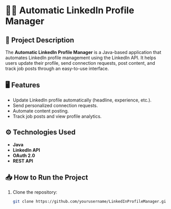 # 🧑‍💼 Automatic LinkedIn Profile Manager

## 📖 Project Description
The **Automatic LinkedIn Profile Manager** is a Java-based application that automates LinkedIn profile management using the LinkedIn API. It helps users update their profile, send connection requests, post content, and track job posts through an easy-to-use interface.

## 🖥️ Features
- Update LinkedIn profile automatically (headline, experience, etc.).
- Send personalized connection requests.
- Automate content posting.
- Track job posts and view profile analytics.

## ⚙️ Technologies Used
- **Java**
- **LinkedIn API**
- **OAuth 2.0**
- **REST API**

## 📥 How to Run the Project
1. Clone the repository:
   ```bash
   git clone https://github.com/yourusername/LinkedInProfileManager.git
